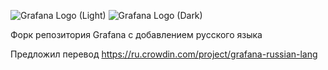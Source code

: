![Grafana Logo (Light)](docs/logo-horizontal.png#gh-light-mode-only)
![Grafana Logo (Dark)](docs/logo-horizontal-dark.png#gh-dark-mode-only)

Форк репозитория Grafana с добавлением русского языка 

Предложил перевод https://ru.crowdin.com/project/grafana-russian-lang
